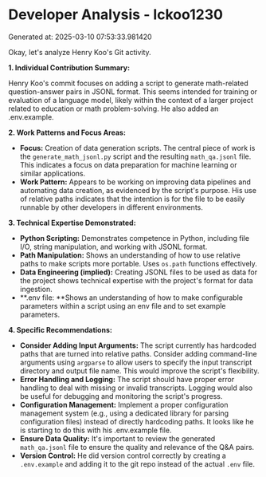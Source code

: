 # Developer Analysis - lckoo1230
Generated at: 2025-03-10 07:53:33.981420

Okay, let's analyze Henry Koo's Git activity.

**1. Individual Contribution Summary:**

Henry Koo's commit focuses on adding a script to generate math-related question-answer pairs in JSONL format. This seems intended for training or evaluation of a language model, likely within the context of a larger project related to education or math problem-solving. He also added an .env.example.

**2. Work Patterns and Focus Areas:**

*   **Focus:** Creation of data generation scripts. The central piece of work is the `generate_math_jsonl.py` script and the resulting `math_qa.jsonl` file.  This indicates a focus on data preparation for machine learning or similar applications.
*   **Work Pattern:** Appears to be working on improving data pipelines and automating data creation, as evidenced by the script's purpose. His use of relative paths indicates that the intention is for the file to be easily runnable by other developers in different environments.

**3. Technical Expertise Demonstrated:**

*   **Python Scripting:** Demonstrates competence in Python, including file I/O, string manipulation, and working with JSONL format.
*   **Path Manipulation:** Shows an understanding of how to use relative paths to make scripts more portable. Uses `os.path` functions effectively.
*   **Data Engineering (implied):** Creating JSONL files to be used as data for the project shows technical expertise with the project's format for data ingestion.
*   **.env file: **Shows an understanding of how to make configurable parameters within a script using an env file and to set example parameters.

**4. Specific Recommendations:**

*   **Consider Adding Input Arguments:**  The script currently has hardcoded paths that are turned into relative paths. Consider adding command-line arguments using `argparse` to allow users to specify the input transcript directory and output file name. This would improve the script's flexibility.
*   **Error Handling and Logging:** The script should have proper error handling to deal with missing or invalid transcripts. Logging would also be useful for debugging and monitoring the script's progress.
*   **Configuration Management:** Implement a proper configuration management system (e.g., using a dedicated library for parsing configuration files) instead of directly hardcoding paths. It looks like he is starting to do this with his .env.example file.
*   **Ensure Data Quality:** It's important to review the generated `math_qa.jsonl` file to ensure the quality and relevance of the Q&A pairs.
*   **Version Control:** He did version control correctly by creating a `.env.example` and adding it to the git repo instead of the actual `.env` file.
